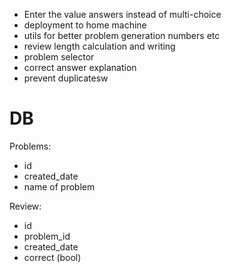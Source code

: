 
- Enter the value answers instead of multi-choice 
- deployment to home machine
- utils for better problem generation numbers etc 
- review length calculation and writing 
- problem selector 
- correct answer explanation
- prevent duplicatesw




# DB 

Problems:
- id 
- created_date 
- name of problem

Review:
- id 
- problem_id 
- created_date
- correct (bool)


